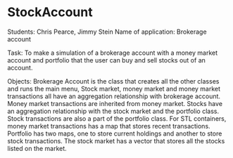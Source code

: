 # StockAccount

Students: Chris Pearce, Jimmy Stein
Name of application: Brokerage account

Task: To make a simulation of a brokerage account with a money market account and portfolio that the user can buy and sell
stocks out of an account.

Objects: Brokerage Account is the class that creates all the other classes and runs the main menu, Stock market, money market
and money market transactions all have an aggregation relationship with brokerage account. Money market transactions are
inherited from money market. Stocks have an aggregation relationship with the stock market and the portfolio class. Stock
transactions are also a part of the portfolio class. For STL containers, money market transactions has a map that stores recent
transactions. Portfolio has two maps, one to store current holdings and another to store stock transactions. The stock market
has a vector that stores all the stocks listed on the market. 


